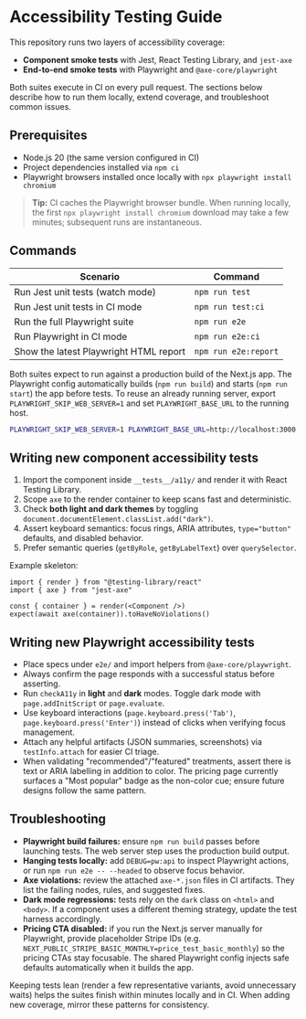 # Accessibility Testing Guide

This repository runs two layers of accessibility coverage:

- **Component smoke tests** with Jest, React Testing Library, and `jest-axe`
- **End-to-end smoke tests** with Playwright and `@axe-core/playwright`

Both suites execute in CI on every pull request. The sections below describe how to run them locally, extend coverage, and troubleshoot common issues.

## Prerequisites

- Node.js 20 (the same version configured in CI)
- Project dependencies installed via `npm ci`
- Playwright browsers installed once locally with `npx playwright install chromium`

> **Tip:** CI caches the Playwright browser bundle. When running locally, the first `npx playwright install chromium` download may take a few minutes; subsequent runs are instantaneous.

## Commands

| Scenario | Command |
| --- | --- |
| Run Jest unit tests (watch mode) | `npm run test` |
| Run Jest unit tests in CI mode | `npm run test:ci` |
| Run the full Playwright suite | `npm run e2e` |
| Run Playwright in CI mode | `npm run e2e:ci` |
| Show the latest Playwright HTML report | `npm run e2e:report` |

Both suites expect to run against a production build of the Next.js app. The Playwright config automatically builds (`npm run build`) and starts (`npm run start`) the app before tests. To reuse an already running server, export `PLAYWRIGHT_SKIP_WEB_SERVER=1` and set `PLAYWRIGHT_BASE_URL` to the running host.

```bash
PLAYWRIGHT_SKIP_WEB_SERVER=1 PLAYWRIGHT_BASE_URL=http://localhost:3000 npm run e2e
```

## Writing new component accessibility tests

1. Import the component inside `__tests__/a11y/` and render it with React Testing Library.
2. Scope `axe` to the render container to keep scans fast and deterministic.
3. Check **both light and dark themes** by toggling `document.documentElement.classList.add("dark")`.
4. Assert keyboard semantics: focus rings, ARIA attributes, `type="button"` defaults, and disabled behavior.
5. Prefer semantic queries (`getByRole`, `getByLabelText`) over `querySelector`.

Example skeleton:

```tsx
import { render } from "@testing-library/react"
import { axe } from "jest-axe"

const { container } = render(<Component />)
expect(await axe(container)).toHaveNoViolations()
```

## Writing new Playwright accessibility tests

- Place specs under `e2e/` and import helpers from `@axe-core/playwright`.
- Always confirm the page responds with a successful status before asserting.
- Run `checkA11y` in **light** and **dark** modes. Toggle dark mode with `page.addInitScript` or `page.evaluate`.
- Use keyboard interactions (`page.keyboard.press('Tab')`, `page.keyboard.press('Enter')`) instead of clicks when verifying focus management.
- Attach any helpful artifacts (JSON summaries, screenshots) via `testInfo.attach` for easier CI triage.
- When validating "recommended"/"featured" treatments, assert there is text or ARIA labelling in addition to color. The pricing page currently surfaces a "Most popular" badge as the non-color cue; ensure future designs follow the same pattern.

## Troubleshooting

- **Playwright build failures:** ensure `npm run build` passes before launching tests. The web server step uses the production build output.
- **Hanging tests locally:** add `DEBUG=pw:api` to inspect Playwright actions, or run `npm run e2e -- --headed` to observe focus behavior.
- **Axe violations:** review the attached `axe-*.json` files in CI artifacts. They list the failing nodes, rules, and suggested fixes.
- **Dark mode regressions:** tests rely on the `dark` class on `<html>` and `<body>`. If a component uses a different theming strategy, update the test harness accordingly.
- **Pricing CTA disabled:** if you run the Next.js server manually for Playwright, provide placeholder Stripe IDs (e.g. `NEXT_PUBLIC_STRIPE_BASIC_MONTHLY=price_test_basic_monthly`) so the pricing CTAs stay focusable. The shared Playwright config injects safe defaults automatically when it builds the app.

Keeping tests lean (render a few representative variants, avoid unnecessary waits) helps the suites finish within minutes locally and in CI. When adding new coverage, mirror these patterns for consistency.
